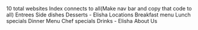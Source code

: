 10 total websites
Index connects to all(Make nav bar and copy that code to all)
Entrees
Side dishes
Desserts - Elisha
Locations
Breakfast menu
Lunch specials
Dinner Menu
Chef specials
Drinks - Elisha
About Us

